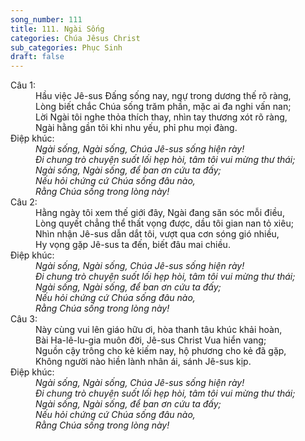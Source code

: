 ```yaml
---
song_number: 111
title: 111. Ngài Sống
categories: Chúa Jêsus Christ
sub_categories: Phục Sinh
draft: false
---
```

<dl><dt>Câu 1:</dt><dd data-verse="1"> Hầu việc Jê-sus Đấng sống nay, ngự trong dương thế rõ ràng, <br/>Lòng biết chắc Chúa sống trăm phần, mặc ai đa nghi vấn nan; <br/>Lời Ngài tôi nghe thỏa thích thay, nhìn tay thương xót rõ ràng, <br/>Ngài hằng gần tôi khi nhu yếu, phỉ phu mọi đàng. </dd><dt>Điệp khúc:</dt><dd data-chorus="1"><em>Ngài sống, Ngài sống, Chúa Jê-sus sống hiện rày! <br/>Đi chung trò chuyện suốt lối hẹp hòi, tâm tôi vui mừng thư thái; <br/>Ngài sống, Ngài sống, để ban ơn cứu ta đấy; <br/>Nếu hỏi chứng cứ Chúa sống đâu nào, <br/>Rằng Chúa sống trong lòng này! </em></dd><dt>Câu 2:</dt><dd data-verse="2">Hằng ngày tôi xem thế giới đây, Ngài đang săn sóc mỗi điều, <br/>Lòng quyết chẳng thể thất vọng được, dầu tôi gian nan tỏ xiêu; <br/>Nhìn nhận Jê-sus dẫn dắt tôi, vượt qua cơn sóng gió nhiều, <br/>Hy vọng gặp Jê-sus ta đến, biết đâu mai chiều. </dd><dt>Điệp khúc:</dt><dd data-chorus="1"><em>Ngài sống, Ngài sống, Chúa Jê-sus sống hiện rày! <br/>Đi chung trò chuyện suốt lối hẹp hòi, tâm tôi vui mừng thư thái; <br/>Ngài sống, Ngài sống, để ban ơn cứu ta đấy; <br/>Nếu hỏi chứng cứ Chúa sống đâu nào, <br/>Rằng Chúa sống trong lòng này! </em></dd><dt>Câu 3:</dt><dd data-verse="3">Này cùng vui lên giáo hữu ơi, hòa thanh tâu khúc khải hoàn, <br/>Bài Ha-lê-lu-gia muôn đời, Jê-sus Christ Vua hiển vang; <br/>Nguồn cậy trông cho kẻ kiếm nay, hộ phương cho kẻ đã gặp, <br/>Không người nào hiền lành nhân ái, sánh Jê-sus kịp. </dd><dt>Điệp khúc:</dt><dd data-chorus="1"><em>Ngài sống, Ngài sống, Chúa Jê-sus sống hiện rày! <br/>Đi chung trò chuyện suốt lối hẹp hòi, tâm tôi vui mừng thư thái; <br/>Ngài sống, Ngài sống, để ban ơn cứu ta đấy; <br/>Nếu hỏi chứng cứ Chúa sống đâu nào, <br/>Rằng Chúa sống trong lòng này! </em></dd></dl>